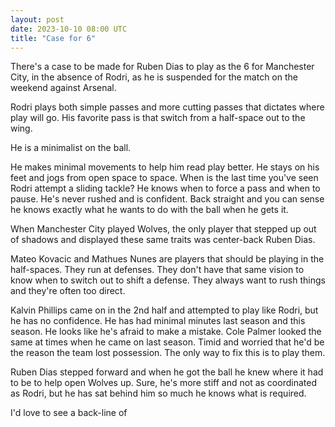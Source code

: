```yaml
---
layout: post
date: 2023-10-10 08:00 UTC
title: "Case for 6"
---
```


There's a case to be made for Ruben Dias to play as the 6 for Manchester City, in the absence of Rodri, as he is suspended for the match on the weekend against Arsenal. 

<!---more--->

Rodri plays both simple passes and more cutting passes that dictates where play will go. His favorite pass is that switch from a half-space out to the wing. 

He is a minimalist on the ball.

He makes minimal movements to help him read play better. He stays on his feet and jogs from open space to space. When is the last time you've seen Rodri attempt a sliding tackle? He knows when to force a pass and when to pause. He's never rushed and is confident. Back straight and you can sense he knows exactly what he wants to do with the ball when he gets it.

When Manchester City played Wolves, the only player that stepped up out of shadows and displayed these same traits was center-back Ruben Dias. 

Mateo Kovacic and Mathues Nunes are players that should be playing in the half-spaces. They run at defenses. They don't have that same vision to know when to switch out to shift a defense. They always want to rush things and they're often too direct. 

Kalvin Phillips came on in the 2nd half and attempted to play like Rodri, but he has no confidence. He has had minimal minutes last season and this season. He looks like he's afraid to make a mistake. Cole Palmer looked the same at times when he came on last season. Timid and worried that he'd be the reason the team lost possession. The only way to fix this is to play them. 

Ruben Dias stepped forward and when he got the ball he knew where it had to be to help open Wolves up. Sure, he's more stiff and not as coordinated as Rodri, but he has sat behind him so much he knows what is required. 

I'd love to see a back-line of 